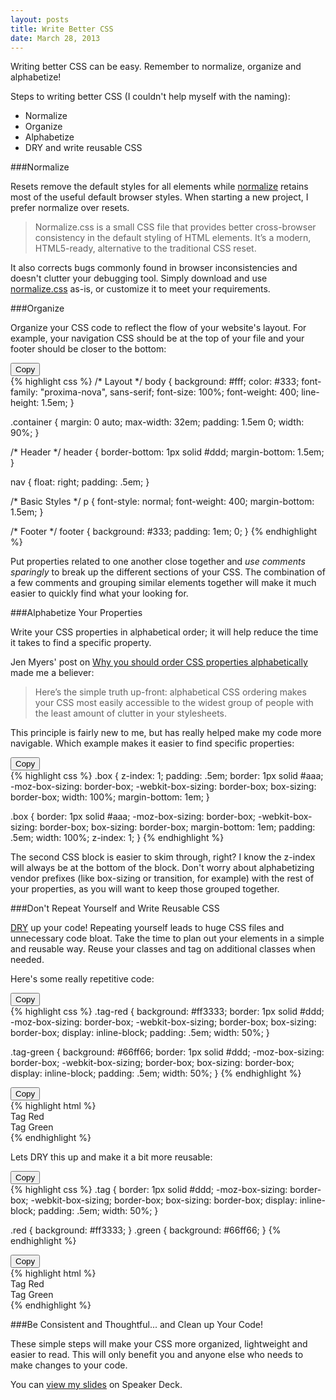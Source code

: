 ```yaml
---
layout: posts
title: Write Better CSS
date: March 28, 2013
---
```

Writing better CSS can be easy. Remember to normalize, organize and alphabetize!

Steps to writing better CSS (I couldn't help myself with the naming):

* Normalize
* Organize
* Alphabetize
* DRY and write reusable CSS

###Normalize

Resets remove the default styles for all elements while <a href="http://necolas.github.com/normalize.css/" target="_blank">normalize</a> retains most of the useful default browser styles. When starting a new project, I prefer normalize over resets.

>Normalize.css is a small CSS file that provides better cross-browser consistency in the default styling of HTML elements. It’s a modern, HTML5-ready, alternative to the traditional CSS reset.

It also corrects bugs commonly found in browser inconsistencies and doesn't clutter your debugging tool. Simply download and use <a href="http://necolas.github.com/normalize.css/" target="_blank">normalize.css</a> as-is, or customize it to meet your requirements.

###Organize

Organize your CSS code to reflect the flow of your website's layout. For example, your navigation CSS should be at the top of your file and your footer should be closer to the bottom:

<div class="example css">
<button class="copy-button">Copy</button>
<div class="copy-area">
{% highlight css %}
/* Layout */
body {
  background: #fff;
  color: #333;
  font-family: "proxima-nova", sans-serif;
  font-size: 100%;
  font-weight: 400;
  line-height: 1.5em;
}

.container {
  margin: 0 auto;
  max-width: 32em;
  padding: 1.5em 0;
  width: 90%;
}

/* Header */
header {
  border-bottom: 1px solid #ddd;
  margin-bottom: 1.5em;
}

nav {
  float: right;
  padding: .5em;
}

/* Basic Styles */
p {
  font-style: normal;
  font-weight: 400;
  margin-bottom: 1.5em;
}

/* Footer */
footer {
  background: #333;
  padding: 1em; 0;
}
{% endhighlight %}
</div>
</div>

Put properties related to one another close together and *use comments sparingly* to break up the different sections of your CSS. The combination of a few comments and grouping similar elements together will make it much easier to quickly find what your looking for.

###Alphabetize Your Properties

Write your CSS properties in alphabetical order; it will help reduce the time it takes to find a specific property.

Jen Myers' post on <a href="http://jenmyers.tumblr.com/post/45339751868/why-you-should-order-css-properties-alphabetically" target="_blank">Why you should order CSS properties alphabetically</a> made me a believer:

>Here’s the simple truth up-front: alphabetical CSS ordering makes your CSS most easily accessible to the widest group of people with the least amount of clutter in your stylesheets.

This principle is fairly new to me, but has really helped make my code more navigable. Which example makes it easier to find specific properties:

<div class="example css">
<button class="copy-button">Copy</button>
<div class="copy-area">
{% highlight css %}
.box {
  z-index: 1;
  padding: .5em;
  border: 1px solid #aaa;
  -moz-box-sizing: border-box;
  -webkit-box-sizing: border-box;
  box-sizing: border-box;
  width: 100%;
  margin-bottom: 1em;
}

.box {
  border: 1px solid #aaa;
  -moz-box-sizing: border-box;
  -webkit-box-sizing: border-box;
  box-sizing: border-box;
  margin-bottom: 1em;
  padding: .5em;
  width: 100%;
  z-index: 1;
}
{% endhighlight %}
</div>
</div>

The second CSS block is easier to skim through, right? I know the z-index will always be at the bottom of the block. Don't worry about alphabetizing vendor prefixes (like box-sizing or transition, for example) with the rest of your properties, as you will want to keep those grouped together.

###Don't Repeat Yourself and Write Reusable CSS

<a href="http://en.wikipedia.org/wiki/Don't_repeat_yourself" target="_blank">DRY</a> up your code! Repeating yourself leads to huge CSS files and unnecessary code bloat. Take the time to plan out your elements in a simple and reusable way. Reuse your classes and tag on additional classes when needed.

Here's some really repetitive code:

<div class="example css">
<button class="copy-button">Copy</button>
<div class="copy-area">
{% highlight css %}
.tag-red {
  background: #ff3333;
  border: 1px solid #ddd;
  -moz-box-sizing: border-box;
  -webkit-box-sizing; border-box;
  box-sizing: border-box;
  display: inline-block;
  padding: .5em;
  width: 50%;
}

.tag-green {
  background: #66ff66;
  border: 1px solid #ddd;
  -moz-box-sizing: border-box;
  -webkit-box-sizing; border-box;
  box-sizing: border-box;
  display: inline-block;
  padding: .5em;
  width: 50%;
}
{% endhighlight %}
</div>
</div>

<div class="example html">
<button class="copy-button">Copy</button>
<div class="copy-area">
{% highlight html %}
<div class="tag-red">Tag Red</div>
<div class="tag-green">Tag Green</div>
{% endhighlight %}
</div>
</div>

Lets DRY this up and make it a bit more reusable:

<div class="example css">
<button class="copy-button">Copy</button>
<div class="copy-area">
{% highlight css %}
.tag {
  border: 1px solid #ddd;
  -moz-box-sizing: border-box;
  -webkit-box-sizing; border-box;
  box-sizing: border-box;
  display: inline-block;
  padding: .5em;
  width: 50%;
}

.red { background: #ff3333; }
.green { background: #66ff66; }
{% endhighlight %}
</div>
</div>

<div class="example html">
<button class="copy-button">Copy</button>
<div class="copy-area">
{% highlight html %}
<div class="tag red">Tag Red</div>
<div class="tag green">Tag Green</div>
{% endhighlight %}
</div>
</div>

###Be Consistent and Thoughtful... and Clean up Your Code!

These simple steps will make your CSS more organized, lightweight and easier to read. This will only benefit you and anyone else who needs to make changes to your code.

You can <a href="https://speakerdeck.com/aekaplan/write-better-css" target="_blank">view my slides</a> on Speaker Deck.
